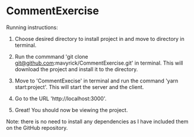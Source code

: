 # CommentExercise

Running instructions:

1. Choose desired directory to install project in and move to directory in terminal.

2. Run the commmand 'git clone git@github.com:mavyrick/CommentExercise.git' in terminal. This will download the project and install it to the directory.

3. Move to 'CommentExecise' in terminal and run the command 'yarn start:project'. This will start the server and the client.

4. Go to the URL 'http://localhost:3000'.

5. Great! You should now be viewing the project.

Note: there is no need to install any dependencies as I have included them on the GitHub repository.